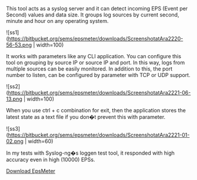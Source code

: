 This tool acts as a syslog server and it can detect incoming EPS (Event per Second) values and data size.
It groups log sources by current second, minute and hour on any operating system.

![ss1](https://bitbucket.org/sems/epsmeter/downloads/ScreenshotatAra2220-56-53.png | width=100)


 


It works with parameters like any CLI application. You can configure this tool on grouping by source IP or source IP and port. In this way, logs from multiple sources can be easily monitored. In addition to this, the port number to listen, can be configured by parameter with TCP or UDP support.

![ss2](https://bitbucket.org/sems/epsmeter/downloads/ScreenshotatAra2221-06-13.png | width=100)
 

 

When you use ctrl + c combination for exit, then the application stores the latest state as a text file if you don�t prevent this with parameter.

![ss3](https://bitbucket.org/sems/epsmeter/downloads/ScreenshotatAra2221-01-02.png | width=60)

In my tests with Syslog-ng�s loggen test tool, it responded with high accuracy even in high (10000) EPSs.


[ Download EpsMeter ](https://bitbucket.org/sems/epsmeter/get/HEAD.zip)


